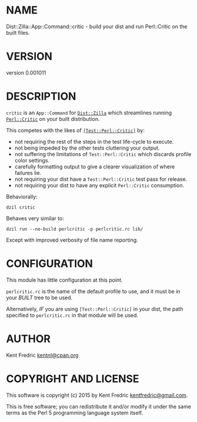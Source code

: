 # NAME

Dist::Zilla::App::Command::critic - build your dist and run Perl::Critic on the built files.

# VERSION

version 0.001011

# DESCRIPTION

`critic` is an `App::Command` for [`Dist::Zilla`](https://metacpan.org/pod/Dist::Zilla) which streamlines running
[`Perl::Critic`](https://metacpan.org/pod/Perl::Critic) on your built distribution.

This competes with the likes of [`[Test::Perl::Critic]`](https://metacpan.org/pod/Dist::Zilla::Plugin::Test::Perl::Critic)
by:

- not requiring the rest of the steps in the test life-cycle to execute.
- not being impeded by the other tests cluttering your output.
- not suffering the limitations of `Test::Perl::Critic` which discards profile color settings.
- carefully formatting output to give a clearer visualization of where failures lie.
- not requiring your dist have a `Test::Perl::Critic` test pass for release.
- not requiring your dist to have any explicit `Perl::Critic` consumption.

Behaviorally:

    dzil critic

Behaves very similar to:

    dzil run --no-build perlcritic -p perlcritic.rc lib/

Except with improved verbosity of file name reporting.

# CONFIGURATION

This module has little configuration at this point.

`perlcritic.rc` is the name of the default profile to use, and it must be in your _BUILT_ tree to be used.

Alternatively, _IF_ you are using `[Test::Perl::Critic]` in your dist, the path specified to `perlcritic.rc` in that module
will be used.

# AUTHOR

Kent Fredric <kentnl@cpan.org>

# COPYRIGHT AND LICENSE

This software is copyright (c) 2015 by Kent Fredric <kentfredric@gmail.com>.

This is free software; you can redistribute it and/or modify it under
the same terms as the Perl 5 programming language system itself.
